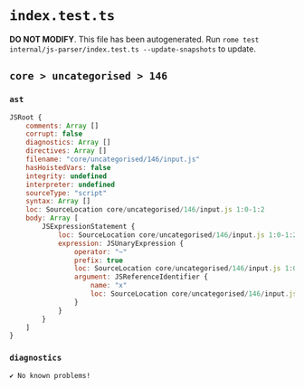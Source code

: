 # `index.test.ts`

**DO NOT MODIFY**. This file has been autogenerated. Run `rome test internal/js-parser/index.test.ts --update-snapshots` to update.

## `core > uncategorised > 146`

### `ast`

```javascript
JSRoot {
	comments: Array []
	corrupt: false
	diagnostics: Array []
	directives: Array []
	filename: "core/uncategorised/146/input.js"
	hasHoistedVars: false
	integrity: undefined
	interpreter: undefined
	sourceType: "script"
	syntax: Array []
	loc: SourceLocation core/uncategorised/146/input.js 1:0-1:2
	body: Array [
		JSExpressionStatement {
			loc: SourceLocation core/uncategorised/146/input.js 1:0-1:2
			expression: JSUnaryExpression {
				operator: "~"
				prefix: true
				loc: SourceLocation core/uncategorised/146/input.js 1:0-1:2
				argument: JSReferenceIdentifier {
					name: "x"
					loc: SourceLocation core/uncategorised/146/input.js 1:1-1:2 (x)
				}
			}
		}
	]
}
```

### `diagnostics`

```
✔ No known problems!

```
